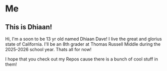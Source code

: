 # Me
## This is Dhiaan!

Hi, I'm a soon to be 13 yr old named Dhiaan Dave!
I live the great and glorius state of California.
I'll be an 8th grader at Thomas Russell Middle during the 2025-2026 school year.
Thats all for now!

I hope that you check out my Repos cause there is a bunch of cool stuff in them!


